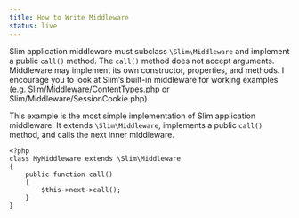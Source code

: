 ```yaml
---
title: How to Write Middleware
status: live
---
```


Slim application middleware must subclass `\Slim\Middleware` and implement a public `call()` method. The `call()`
method does not accept arguments. Middleware may implement its own constructor, properties, and methods. I encourage
you to look at Slim’s built-in middleware for working examples (e.g. Slim/Middleware/ContentTypes.php or
Slim/Middleware/SessionCookie.php).

This example is the most simple implementation of Slim application middleware. It extends `\Slim\Middleware`,
implements a public `call()` method, and calls the next inner middleware.

    <?php
    class MyMiddleware extends \Slim\Middleware
    {
        public function call()
        {
            $this->next->call();
        }
    }
